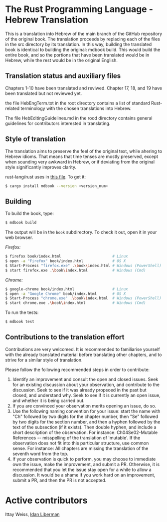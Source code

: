 # The Rust Programming Language - Hebrew Translation
This is a translation into Hebrew of the main branch of the GitHub repository of the original book. The translation proceeds by replacing each of the files in the src directory by its translation. In this way, building the translated book is identical to building the original: mdbook build. This would build the entire book, and so the portions that have been translated would be in Hebrew, while the rest would be in the original English. 

## Translation status and auxiliary files
Chapters 1-10 have been translated and reviwed. Chapter 17, 18, and 19 have been translated but not reviewed yet.

the file HebEngTerm.txt in the root directory contains a list of standard Rust-related terminology with the chosen translations into Hebrew. 

The file HebEditingGuidelines.md in the rood directory contains general guidelines for contributors interested in translating. 

## Style of translation
The translation aims to preserve the feel of the original text, while ahering to Hebrew idioms. That means that time tenses are mostly preserved, except when sounding very awkward in Hebrew, or if deviating from the original style significantly improves clarity. 


rust-lang/rust uses in [this file][rust-mdbook]. To get it:

[mdBook]: https://github.com/rust-lang-nursery/mdBook
[rust-mdbook]: https://github.com/rust-lang/rust/blob/master/src/tools/rustbook/Cargo.toml

```bash
$ cargo install mdbook --version <version_num>
```

## Building

To build the book, type:

```bash
$ mdbook build
```

The output will be in the `book` subdirectory. To check it out, open it in
your web browser.

_Firefox:_
```bash
$ firefox book/index.html                       # Linux
$ open -a "Firefox" book/index.html             # OS X
$ Start-Process "firefox.exe" .\book\index.html # Windows (PowerShell)
$ start firefox.exe .\book\index.html           # Windows (Cmd)
```

_Chrome:_
```bash
$ google-chrome book/index.html                 # Linux
$ open -a "Google Chrome" book/index.html       # OS X
$ Start-Process "chrome.exe" .\book\index.html  # Windows (PowerShell)
$ start chrome.exe .\book\index.html            # Windows (Cmd)
```

To run the tests:

```bash
$ mdbook test
```

## Contributions to the translation effort
Contributions are very welcomed. It is recommended to familiarise yourself with the already translated material before translating other chapters, and to strive for a similar style of translation. 

Please follow the following recommended steps in order to contribute:
1) Identify an improvement and consult the open and closed issues. Seek for an existing discussion about your observation, and contribute to the discussion. Seek to see if it was already propsoed in the past but closed, and understand why. Seek to see if it is currently an open issue, and whether it is being carried out. 
2) If you are convinced your observation merits opening an issue, do so. 
3) Use the following naming convention for your issue: start the name with "Ch" followed by two digits for the chapter number, then "Se" followed by two digits for the section number, and then a hyphen followed by the text of the subsection (if it exists). Then double hyphen, and include a short description of the observation. For instance: Ch04Se02-Mutable References -- misspelling of the translation of 'mutable'. If the observation does not fit into this particular structure, use common sense. For instance: All chapters are missing the translation of the seventh word from the top.
4) If your observation is quick to perform, you may choose to immediate own the issue, make the improvement, and submit a PR. Otherwise, it is recommended that you let the issue stay open for a while to allow a discussion. It would be a shame if you work hard on an improvement, submit a PR, and then the PR is not accepted. 

# Active contributors
Ittay Weiss,
[Idan Liberman](https://github.com/IdanLib)
